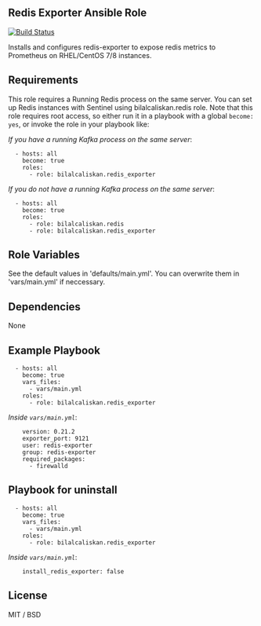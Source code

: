 ## Redis Exporter Ansible Role

[![Build Status](https://travis-ci.org/bilalcaliskan/redis_exporter-ansible-role.svg?branch=master)](https://travis-ci.org/bilalcaliskan/redis_exporter-ansible-role)

Installs and configures redis-exporter to expose redis metrics to Prometheus on RHEL/CentOS 7/8 instances.

## Requirements

This role requires a Running Redis process on the same server. You can set up Redis instances with Sentinel using bilalcaliskan.redis role.
Note that this role requires root access, so either run it in a playbook with a global `become: yes`, or invoke the role in your playbook like:

*If you have a running Kafka process on the same server*:

      - hosts: all
        become: true
        roles:
          - role: bilalcaliskan.redis_exporter

*If you do not have a running Kafka process on the same server*:

      - hosts: all
        become: true
        roles:
          - role: bilalcaliskan.redis
          - role: bilalcaliskan.redis_exporter

## Role Variables

See the default values in 'defaults/main.yml'. You can overwrite them in 'vars/main.yml' if neccessary.

## Dependencies

None

## Example Playbook

      - hosts: all
        become: true
        vars_files:
          - vars/main.yml
        roles:
          - role: bilalcaliskan.redis_exporter

*Inside `vars/main.yml`*:

        version: 0.21.2
        exporter_port: 9121
        user: redis-exporter
        group: redis-exporter
        required_packages:
          - firewalld

## Playbook for uninstall

      - hosts: all
        become: true
        vars_files:
          - vars/main.yml
        roles:
          - role: bilalcaliskan.redis_exporter

*Inside `vars/main.yml`*:

        install_redis_exporter: false

## License

MIT / BSD
